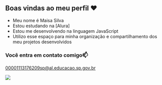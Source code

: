 ## Boas vindas ao meu perfil ❤️


- Meu nome é Maisa Silva 
- Estou estudando na [Alura]
- Estou me desenvolvendo na linguagem JavaScript
- Utilizo esse espaço para minha organização e compartilhamento dos meu projetos desenvolvidos

### Você entra em contato comigo📫


00001113176209sp@al.educacao.sp.gov.br


![](https://media1.tenor.com/m/ze6TX6eb9P8AAAAC/steven-universe-steven.gif)
